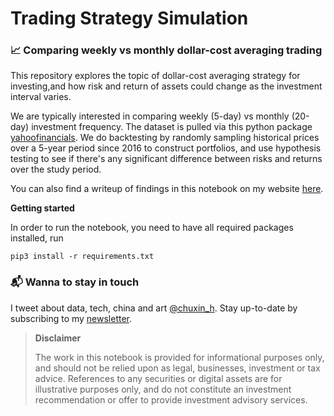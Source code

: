 # Trading Strategy Simulation
### 📈 Comparing weekly vs monthly dollar-cost averaging trading 

This repository explores the topic of dollar-cost averaging strategy for investing,and how risk and return of assets could change as the investment interval varies.

We are typically interested in comparing weekly (5-day) vs monthly (20-day) investment frequency. The dataset is pulled via this python package [yahoofinancials](https://github.com/JECSand/yahoofinancials). We do backtesting by randomly sampling historical prices over a 5-year period since 2016 to construct portfolios, and use hypothesis testing to see if there's any significant difference between risks and returns over the study period.

You can also find a writeup of findings in this notebook on my website [here](https://www.chuxinhuang.com/).

**Getting started**

In order to run the notebook, you need to have all required packages installed, run
```
pip3 install -r requirements.txt
```
### 📬 Wanna to stay in touch 

I tweet about data, tech, china and art [@chuxin_h](https://twitter.com/chuxin_h). Stay up-to-date by subscribing to my [newsletter](https://cantabile.substack.com/).

> **Disclaimer**
> 
>The work in this notebook is provided for informational purposes only, and should not be relied upon as legal, businesses, investment or tax advice. References to any securities or digital assets are for illustrative purposes only, and do not constitute an investment recommendation or offer to provide investment advisory services.
